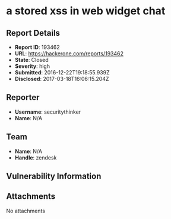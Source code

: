 # a stored xss in web widget chat

## Report Details
- **Report ID**: 193462
- **URL**: https://hackerone.com/reports/193462
- **State**: Closed
- **Severity**: high
- **Submitted**: 2016-12-22T19:18:55.939Z
- **Disclosed**: 2017-03-18T16:06:15.204Z

## Reporter
- **Username**: securitythinker
- **Name**: N/A

## Team
- **Name**: N/A
- **Handle**: zendesk

## Vulnerability Information


## Attachments
No attachments
